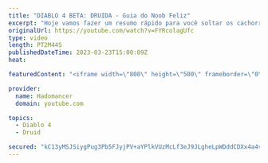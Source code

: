 ```yaml
---
title: "DIABLO 4 BETA: DRUIDA - Guia do Noob Feliz"
excerpt: "Hoje vamos fazer um resumo rápido para você soltar os cachorros como Druida na beta aberta de Diablo IV. Seja um Membro e ..."
originalUrl: https://youtube.com/watch?v=FYRcolagUfc
type: video
length: PT2M44S
publishedDateTime: 2023-03-23T15:00:09Z
heat: 

featuredContent: "<iframe width=\"800\" height=\"500\" frameborder=\"0\" src=\"https://www.youtube.com/embed/FYRcolagUfc\" allow=\"accelerometer; autoplay; encrypted-media; gyroscope; picture-in-picture\" allowfullscreen></iframe>"

provider:
  name: Hadomancer
  domain: youtube.com

topics:
  - Diablo 4
  - Druid

secured: "kC13yMSJSiygPug3Pb5FJyjPV+aYPlkVUzMcLf3eJ9JLgheLpWDddCDXx4a4vm3zAIJYicbvI9iT4jLuplbOgBmVAUb8jCfzcQRcf8Jl6top2adM6zRXR4VvDueeNXGFsjtxOHePmivv5+fxHmVu66DzwFncbiOqSdKFgW+OaX2HuZxRvp6fv0BOQkxim/ILSgpRDQW1WKXctpsVeifB15tUfhS9Xji2v38uX6VP6Ykk5mwUPrP2/v1WE+MU+75pDUjRW+o8w9rJymHG1Zi8gM9xyBWoc6Ft7FcvWMhM/5LugTpAZv/SAL8uFgRcOeAGQHe9b5H8jVW9JOa16B25QlCAT6dJKSGfGPgBh0TkYb2jFbtSF5JIg1zaYavdOiReldzTpQoFaGHJn8dit18HI0IHCMb8Q4/iEHMuEa7g8xw=;kWU6aCvFdUSdkElt2bXFwg=="
---
```



